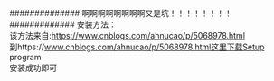 ##############
啊啊啊啊啊啊啊啊又是坑！！！！！！！！
#############
安装方法：<br />
该方法来自:https://www.cnblogs.com/ahnucao/p/5068978.html<br />
到https://www.cnblogs.com/ahnucao/p/5068978.html这里下载Setup program<br />
安装成功即可
